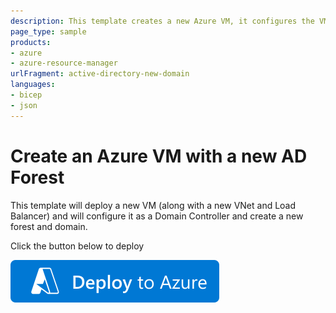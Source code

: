 ```yaml
---
description: This template creates a new Azure VM, it configures the VM to be an AD DC for a new Forest
page_type: sample
products:
- azure
- azure-resource-manager
urlFragment: active-directory-new-domain
languages:
- bicep
- json
---
```

# Create an Azure VM with a new AD Forest

This template will deploy a new VM (along with a new VNet and Load Balancer) and will configure it as a Domain Controller and create a new forest and domain.

Click the button below to deploy

[![Deploy To Azure](https://raw.githubusercontent.com/Azure/azure-quickstart-templates/master/1-CONTRIBUTION-GUIDE/images/deploytoazure.svg?sanitize=true)](https://portal.azure.com/#create/Microsoft.Template/uri/https%3A%2F%2Fraw.githubusercontent.com%2FAzure%2Fazure-quickstart-templates%2Fmaster%2Fapplication-workloads%2Factive-directory%2Factive-directory-new-domain%2Fazuredeploy.json)